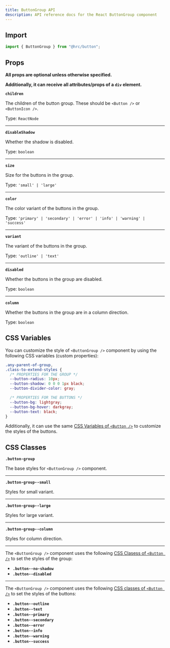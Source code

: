```yaml
---
title: ButtonGroup API
description: API reference docs for the React ButtonGroup component
---
```


## Import

```js
import { ButtonGroup } from "@hrc/button";
```

## Props

**All props are optional unless otherwise specified.**

**Additionally, it can receive all attributes/props of a `div` element.**

**`children`**

The children of the button group. These should be `<Button />` or `<ButtonIcon />`.

Type: `ReactNode`

---

**`disableShadow`**

Whether the shadow is disabled.

Type: `boolean`

---

**`size`**

Size for the buttons in the group.

Type: `'small' | 'large'`

---

**`color`**

The color variant of the buttons in the group.

Type: `'primary' | 'secondary' | 'error' | 'info' | 'warning' | 'success'`

---

**`variant`**

The variant of the buttons in the group.

Type: `'outline' | 'text'`

---

**`disabled`**

Whether the buttons in the group are disabled.

Type: `boolean`

---

**`column`**

Whether the buttons in the group are in a column direction.

Type: `boolean`

## CSS Variables

You can customize the style of `<ButtonGroup />` component by using the
following CSS variables (custom properties):

```css
.any-parent-of-group,
.class-to-extend-styles {
  /* PROPERTIES FOR THE GROUP */
  --button-radius: 10px;
  --button-shadow: 0 0 0 1px black;
  --button-divider-color: gray;

  /* PROPERTIES FOR THE BUTTONS */
  --button-bg: lightgray;
  --button-bg-hover: darkgray;
  --button-text: black;
}
```

Additionally, it can use the same
[CSS Variables of `<Button />`](../button#css-variables) to customize the
styles of the buttons.

## CSS Classes

**`.button-group`**

The base styles for `<ButtonGroup />` component.

---

**`.button-group--small`**

Styles for small variant.

---

**`.button-group--large`**

Styles for large variant.

---

**`.button-group--column`**

Styles for column direction.

---

The `<ButtonGroup />` component uses the following
[CSS Clasess of `<Button />`](../button#css-classes) to set the styles of the
group:

- **`.button--no-shadow`**
- **`.button--disabled`**

---

The `<ButtonGroup />` component uses the following
[CSS classes of `<Button />`](../button#css-classes) to set the styles of the
buttons:

- **`.button--outline`**
- **`.button--text`**
- **`.button--primary`**
- **`.button--secondary`**
- **`.button--error`**
- **`.button--info`**
- **`.button--warning`**
- **`.button--success`**
